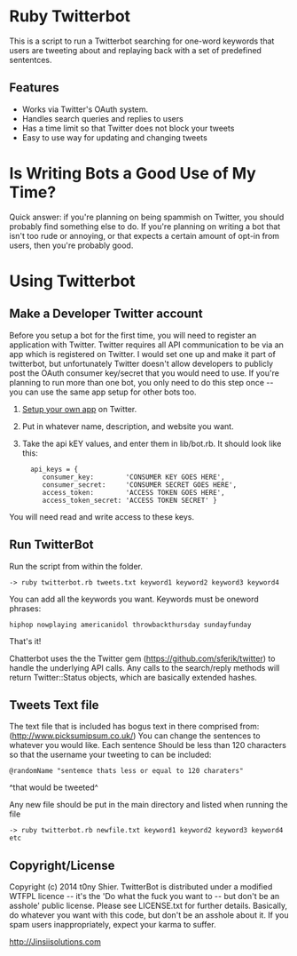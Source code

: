 Ruby Twitterbot
===========

This is a script to run a Twitterbot searching for one-word keywords that
users are tweeting about and replaying back with a set of predefined sententces.


Features
--------
* Works via Twitter's OAuth system.
* Handles search queries and replies to users
* Has a time limit so that Twitter does not block your tweets
* Easy to use way for updating and changing tweets

Is Writing Bots a Good Use of My Time?
======================================

Quick answer: if you're planning on being spammish on Twitter, you
should probably find something else to do. If you're planning on
writing a bot that isn't too rude or annoying, or that expects a
certain amount of opt-in from users, then you're probably good.


Using Twitterbot
================

Make a Developer Twitter account
----------------------
Before you setup a bot for the first time, you will need to register an
application with Twitter.  Twitter requires all API communication to be via an
app which is registered on Twitter. I would set one up and make it
part of twitterbot, but unfortunately Twitter doesn't allow developers
to publicly post the OAuth consumer key/secret that you would need to
use.  If you're planning to run more than one bot, you only need to do
this step once -- you can use the same app setup for other bots too. 

1. [Setup your own app](https://twitter.com/apps/new) on Twitter.

2. Put in whatever name, description, and website you want.

3. Take the api kEY values, and enter them in lib/bot.rb. It should look like this:

         api_keys = {
  			consumer_key:        'CONSUMER KEY GOES HERE',
  			consumer_secret:     'CONSUMER SECRET GOES HERE',
  			access_token:        'ACCESS TOKEN GOES HERE',
  			access_token_secret: 'ACCESS TOKEN SECRET' }
 		          

You will need read and write access to these keys. 


Run TwitterBot
--------------

Run the script from within the folder. 

   	-> ruby twitterbot.rb tweets.txt keyword1 keyword2 keyword3 keyword4 

You can add all the keywords you want. Keywords must be oneword phrases: 
	
	hiphop nowplaying americanidol throwbackthursday sundayfunday 

That's it!

Chatterbot uses the the Twitter gem
(https://github.com/sferik/twitter) to handle the underlying API
calls. Any calls to the search/reply methods will return
Twitter::Status objects, which are basically extended hashes.

Tweets Text file
--------------
The text file that is included has bogus text in there comprised from:
(http://www.picksumipsum.co.uk/)
You can change the sentences to whatever you would like.  Each sentence
Should be less than 120 characters so that the username your tweeting
to can be included: 

	@randomName "sentemce thats less or equal to 120 charaters" 

^that would be tweeted^ 

Any new file should be put in the main directory and listed when running the file 

	-> ruby twitterbot.rb newfile.txt keyword1 keyword2 keyword3 keyword4 etc



Copyright/License
-----------------

Copyright (c) 2014 t0ny Shier. TwitterBot is distributed under a
modified WTFPL licence -- it's the 'Do what the fuck you want to --
but don't be an asshole' public license.  Please see LICENSE.txt for
further details. Basically, do whatever you want with this code, but
don't be an asshole about it.  If you spam users inappropriately,
expect your karma to suffer.


http://Jinsiisolutions.com
